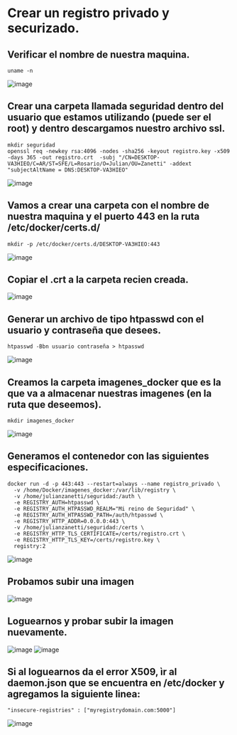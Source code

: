 # Crear un registro privado y securizado.
## Verificar el nombre de nuestra maquina.
```
uname -n
```
![image](https://github.com/julianzanetti/Docker-Udemy/assets/134458575/f8dc472a-1b46-4b16-80f7-62135382de66)

## Crear una carpeta llamada seguridad dentro del usuario que estamos utilizando (puede ser el root) y dentro descargamos nuestro archivo ssl.
```
mkdir seguridad
openssl req -newkey rsa:4096 -nodes -sha256 -keyout registro.key -x509 -days 365 -out registro.crt  -subj "/CN=DESKTOP-VA3HIEO/C=AR/ST=SFE/L=Rosario/O=Julian/OU=Zanetti" -addext "subjectAltName = DNS:DESKTOP-VA3HIEO"
```
![image](https://github.com/julianzanetti/Docker-Udemy/assets/134458575/7df94cb2-7ad5-47f8-9379-ba3a2fe0f013)

## Vamos a crear una carpeta con el nombre de nuestra maquina y el puerto 443 en la ruta /etc/docker/certs.d/
```
mkdir -p /etc/docker/certs.d/DESKTOP-VA3HIEO:443
```
![image](https://github.com/julianzanetti/Docker-Udemy/assets/134458575/3ef0d069-153c-4dd5-a9e7-bb5c77741255)

## Copiar el .crt a la carpeta recien creada.
![image](https://github.com/julianzanetti/Docker-Udemy/assets/134458575/60881e85-7f0c-452e-963d-fa1101777e90)

## Generar un archivo de tipo htpasswd con el usuario y contraseña que desees.
```
htpasswd -Bbn usuario contraseña > htpasswd
```
![image](https://github.com/julianzanetti/Docker-Udemy/assets/134458575/4b9e8a69-051e-4a54-90ad-9e1f90958ee4)

## Creamos la carpeta imagenes_docker que es la que va a almacenar nuestras imagenes (en la ruta que deseemos).
```
mkdir imagenes_docker
```
![image](https://github.com/julianzanetti/Docker-Udemy/assets/134458575/7876824c-cffa-48d2-91f8-fb60d0fe49f3)

## Generamos el contenedor con las siguientes especificaciones.
```
docker run -d -p 443:443 --restart=always --name registro_privado \
  -v /home/Docker/imagenes_docker:/var/lib/registry \
  -v /home/julianzanetti/seguridad:/auth \
  -e REGISTRY_AUTH=htpasswd \
  -e REGISTRY_AUTH_HTPASSWD_REALM="Mi reino de Seguridad" \
  -e REGISTRY_AUTH_HTPASSWD_PATH=/auth/htpasswd \
  -e REGISTRY_HTTP_ADDR=0.0.0.0:443 \
  -v /home/julianzanetti/seguridad:/certs \
  -e REGISTRY_HTTP_TLS_CERTIFICATE=/certs/registro.crt \
  -e REGISTRY_HTTP_TLS_KEY=/certs/registro.key \
  registry:2
```
![image](https://github.com/julianzanetti/Docker-Udemy/assets/134458575/42737bbd-b25f-4e73-8931-e0b4647120a7)

## Probamos subir una imagen
![image](https://github.com/julianzanetti/Docker-Udemy/assets/134458575/25b60adc-9de0-43f2-b937-86727359949a)

## Loguearnos y probar subir la imagen nuevamente.
![image](https://github.com/julianzanetti/Docker-Udemy/assets/134458575/ab98e130-10d7-4f7b-8bd8-bffa0b9b52da)
![image](https://github.com/julianzanetti/Docker-Udemy/assets/134458575/e40c0031-a71b-4378-8142-bfd8d0239fe2)

## Si al loguearnos da el error X509, ìr al daemon.json que se encuentra en /etc/docker y agregamos la siguiente linea:
```
"insecure-registries" : ["myregistrydomain.com:5000"]
```
![image](https://github.com/julianzanetti/Docker-Udemy/assets/134458575/89b75e97-c006-4d22-a78e-9fb6638b26ea)



